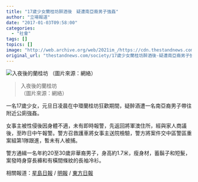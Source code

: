 ```yaml
---
title: "17歲少女蘭桂坊醉酒後　疑遭南亞裔男子強姦"
author: "立場報道"
date: "2017-01-03T09:58:00"
categories:
  - "社會"
tags: []
topics: []
image: "http://web.archive.org/web/2021im_/https://cdn.thestandnews.com/media/photos/cache/10061631_363543_muCze_1200x0.jpg"
original_url: "thestandnews.com/society/17歲少女蘭桂坊醉酒後-疑遭南亞裔男子強姦"
---
```

![入夜後的蘭桂坊
（圖片來源：網絡）](http://web.archive.org/web/2021im_/https://cdn.thestandnews.com/media/photos/cache/10061631_363543_muCze_1200x0.jpg)

> 入夜後的蘭桂坊  
（圖片來源：網絡）

一名17歲少女，元旦日凌晨在中環蘭桂坊狂歡期間，疑醉酒遭一名南亞裔男子帶往附近公廁強姦。

女事主被性侵後因身體不適，未有即時報警，先返回將軍澳住所，經與家人商議後，至昨日中午報警。警方召救護車將女事主送院檢驗，警方將案件交中區警區重案組第1隊跟進，暫未有人被捕。

警方通緝一名年約20至30歲非華裔男子，身高約1.7米，瘦身材，蓄鬍子和短髮，案發時身穿長褲和有橫間條紋的長袖冷衫。

相關報道：[星島日報](http://web.archive.org/web/20210628110124/http://std.stheadline.com/instant/articles/detail/308072-%E9%A6%99%E6%B8%AF-17%E6%AD%B2%E5%B0%91%E5%A5%B3%E8%98%AD%E6%A1%82%E5%9D%8A%E5%85%AC%E5%BB%81%E5%85%A7%E7%96%91%E8%A2%AB%E5%BC%B7%E5%A7%A6) / [明報](http://web.archive.org/web/20210628110124/http://news.mingpao.com/ins/instantnews/web_tc/article/20170103/s00001/1483373650902) / [東方日報](http://web.archive.org/web/20210628110124/https://hk.news.yahoo.com/%E5%8D%97%E4%BA%9E%E5%85%B5%E7%BD%AA%E4%B8%8D%E5%81%9C-%E8%98%AD%E6%A1%82%E5%9D%8A%E5%A7%A6%E6%B8%AF%E5%A5%B3-%E6%85%88%E9%9B%B2%E5%B1%B1%E5%8A%AB%E5%90%8C%E9%84%89-215015187.html)